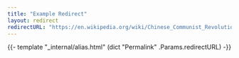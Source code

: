 ```yaml
---
title: "Example Redirect"
layout: redirect
redirectURL: "https://en.wikipedia.org/wiki/Chinese_Communist_Revolution"
---
```


{{- template "_internal/alias.html" (dict "Permalink" .Params.redirectURL) -}}
